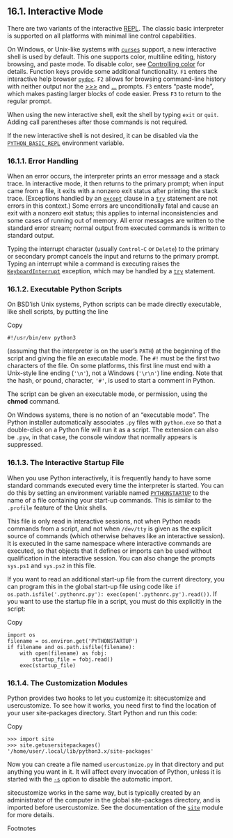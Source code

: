 16.1. Interactive Mode
----------------------

There are two variants of the interactive [REPL](../glossary.html#term-REPL). The classic
basic interpreter is supported on all platforms with minimal line
control capabilities.

On Windows, or Unix-like systems with [`curses`](../library/curses.html#module-curses "curses: An interface to the curses library, providing portable terminal handling. (Unix)") support,
a new interactive shell is used by default.
This one supports color, multiline editing, history browsing, and
paste mode. To disable color, see [Controlling color](../using/cmdline.html#using-on-controlling-color) for
details. Function keys provide some additional functionality.
`F1` enters the interactive help browser [`pydoc`](../library/pydoc.html#module-pydoc "pydoc: Documentation generator and online help system.").
`F2` allows for browsing command-line history with neither output nor the
[>>>](../glossary.html#term-0) and […](../glossary.html#term-...) prompts. `F3` enters “paste mode”, which
makes pasting larger blocks of code easier. Press `F3` to return to
the regular prompt.

When using the new interactive shell, exit the shell by typing `exit`
or `quit`. Adding call parentheses after those commands is not
required.

If the new interactive shell is not desired, it can be disabled via
the [`PYTHON_BASIC_REPL`](../using/cmdline.html#envvar-PYTHON_BASIC_REPL) environment variable.

### 16.1.1. Error Handling

When an error occurs, the interpreter prints an error message and a stack trace.
In interactive mode, it then returns to the primary prompt; when input came from
a file, it exits with a nonzero exit status after printing the stack trace.
(Exceptions handled by an [`except`](../reference/compound_stmts.html#except) clause in a [`try`](../reference/compound_stmts.html#try) statement
are not errors in this context.) Some errors are unconditionally fatal and
cause an exit with a nonzero exit status; this applies to internal inconsistencies and
some cases of running out of memory. All error messages are written to the
standard error stream; normal output from executed commands is written to
standard output.

Typing the interrupt character (usually `Control`-`C` or `Delete`) to the primary or
secondary prompt cancels the input and returns to the primary prompt.
Typing an interrupt while a command is executing raises the
[`KeyboardInterrupt`](../library/exceptions.html#KeyboardInterrupt "KeyboardInterrupt") exception, which may be handled by a [`try`](../reference/compound_stmts.html#try)
statement.

### 16.1.2. Executable Python Scripts

On BSD’ish Unix systems, Python scripts can be made directly executable, like
shell scripts, by putting the line

Copy

```
#!/usr/bin/env python3

```

(assuming that the interpreter is on the user’s `PATH`) at the beginning
of the script and giving the file an executable mode. The `#!` must be the
first two characters of the file. On some platforms, this first line must end
with a Unix-style line ending (`'\n'`), not a Windows (`'\r\n'`) line
ending. Note that the hash, or pound, character, `'#'`, is used to start a
comment in Python.

The script can be given an executable mode, or permission, using the
**chmod** command.

On Windows systems, there is no notion of an “executable mode”. The Python
installer automatically associates `.py` files with `python.exe` so that
a double-click on a Python file will run it as a script. The extension can
also be `.pyw`, in that case, the console window that normally appears is
suppressed.

### 16.1.3. The Interactive Startup File

When you use Python interactively, it is frequently handy to have some standard
commands executed every time the interpreter is started. You can do this by
setting an environment variable named [`PYTHONSTARTUP`](../using/cmdline.html#envvar-PYTHONSTARTUP) to the name of a
file containing your start-up commands. This is similar to the `.profile`
feature of the Unix shells.

This file is only read in interactive sessions, not when Python reads commands
from a script, and not when `/dev/tty` is given as the explicit source of
commands (which otherwise behaves like an interactive session). It is executed
in the same namespace where interactive commands are executed, so that objects
that it defines or imports can be used without qualification in the interactive
session. You can also change the prompts `sys.ps1` and `sys.ps2` in this
file.

If you want to read an additional start-up file from the current directory, you
can program this in the global start-up file using code like `if
os.path.isfile('.pythonrc.py'): exec(open('.pythonrc.py').read())`.
If you want to use the startup file in a script, you must do this explicitly
in the script:

Copy

```
import os
filename = os.environ.get('PYTHONSTARTUP')
if filename and os.path.isfile(filename):
    with open(filename) as fobj:
        startup_file = fobj.read()
    exec(startup_file)

```

### 16.1.4. The Customization Modules

Python provides two hooks to let you customize it: sitecustomize and
usercustomize. To see how it works, you need first to find the location
of your user site-packages directory. Start Python and run this code:

Copy

```
>>> import site
>>> site.getusersitepackages()
'/home/user/.local/lib/python3.x/site-packages'

```

Now you can create a file named `usercustomize.py` in that directory and
put anything you want in it. It will affect every invocation of Python, unless
it is started with the [`-s`](../using/cmdline.html#cmdoption-s) option to disable the automatic import.

sitecustomize works in the same way, but is typically created by an
administrator of the computer in the global site-packages directory, and is
imported before usercustomize. See the documentation of the [`site`](../library/site.html#module-site "site: Module responsible for site-specific configuration.")
module for more details.

Footnotes